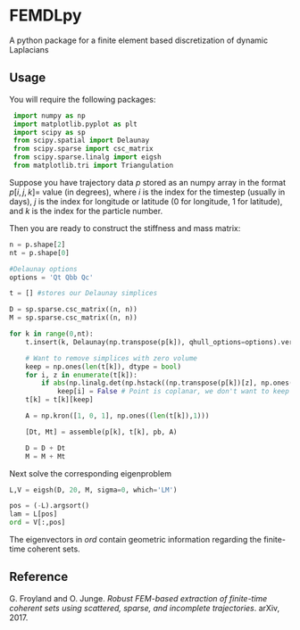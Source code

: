 # FEMDLpy
 A python package for a finite element based discretization of dynamic Laplacians

## Usage
You will require the following packages:
```Python
 import numpy as np
 import matplotlib.pyplot as plt
 import scipy as sp
 from scipy.spatial import Delaunay
 from scipy.sparse import csc_matrix
 from scipy.sparse.linalg import eigsh
 from matplotlib.tri import Triangulation
```

 Suppose you have trajectory data $p$ stored as an numpy array in the format $p[i,j,k] =$ value (in degrees), where $i$ is the index for the timestep (usually in days), $j$ is the index for longitude or latitude (0 for longitude, 1 for latitude), and $k$ is the index for the particle number.



 Then you are ready to construct the stiffness and mass matrix:
 ```Python
 n = p.shape[2]
 nt = p.shape[0]

 #Delaunay options
 options = 'Qt Qbb Qc'

 t = [] #stores our Delaunay simplices

 D = sp.sparse.csc_matrix((n, n))
 M = sp.sparse.csc_matrix((n, n))

 for k in range(0,nt):
     t.insert(k, Delaunay(np.transpose(p[k]), qhull_options=options).vertices)

     # Want to remove simplices with zero volume
     keep = np.ones(len(t[k]), dtype = bool)
     for i, z in enumerate(t[k]):
         if abs(np.linalg.det(np.hstack((np.transpose(p[k])[z], np.ones([1,3]).T)))) < 1E-15:
             keep[i] = False # Point is coplanar, we don't want to keep it
     t[k] = t[k][keep]

     A = np.kron([1, 0, 1], np.ones((len(t[k]),1)))

     [Dt, Mt] = assemble(p[k], t[k], pb, A)

     D = D + Dt
     M = M + Mt
 ```
 Next solve the corresponding eigenproblem
 ```Python
 L,V = eigsh(D, 20, M, sigma=0, which='LM')

 pos = (-L).argsort()
 lam = L[pos]
 ord = V[:,pos]
 ```

 The eigenvectors in $ord$ contain geometric information regarding the finite-time coherent sets.

 ## Reference
 G. Froyland and O. Junge. *Robust FEM-based extraction of finite-time
 coherent sets using scattered, sparse, and incomplete trajectories*.
 arXiv, 2017.
